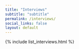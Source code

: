 ```yaml
---
title: "Interviews"
subtitle: "subtitle"
permalink: /interviews/
social_links: false
layout: default
---
```


{% include list_interviews.html %}

